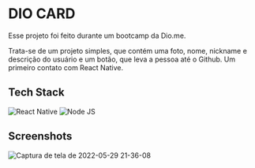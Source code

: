 # DIO CARD

Esse projeto foi feito durante um bootcamp da Dio.me.

Trata-se de um projeto simples, que contém uma foto, nome, nickname e descrição do usuário e um botão, que leva a pessoa até o Github. Um primeiro contato com React Native.

## Tech Stack

![React Native](https://img.shields.io/badge/React_Native-20232A?style=for-the-badge&logo=react&logoColor=61DAFB)
![Node JS](https://img.shields.io/badge/Node.js-43853D?style=for-the-badge&logo=node.js&logoColor=white)

## Screenshots

![Captura de tela de 2022-05-29 21-36-08](https://user-images.githubusercontent.com/60331328/170898591-e1615eed-f704-4016-88d5-8c08728de9cc.png)